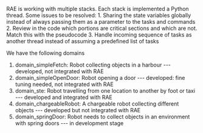 RAE is working with multiple stacks. Each stack is implemented a Python thread.
Some issues to be resolved:
    1. Sharing the state variables globally instead of always passing them as a parameter to the tasks and commands
    2. Review in the code which portions are critical sections and which are not. Match this with the pseudocode
    3. Handle incoming sequence of tasks as another thread instead of assuming a predefined list of tasks

We have the following domains

1. domain_simpleFetch: Robot collecting objects in a harbour
   --- developed, not integrated with RAE
2. domain_simpleOpenDoor: Robot opening a door
   --- developed: fine tuning needed, not integrated with RAE
3. domain_ste: Robot travelling from one location to another by foot or taxi
   --- developed and integrated with RAE
4. domain_chargeableRobot: A chargeable robot collecting different objects
   --- developed but not integrated with RAE
5. domain_springDoor: Robot needs to collect objects in an environment with spring doors
   --- in development stage

